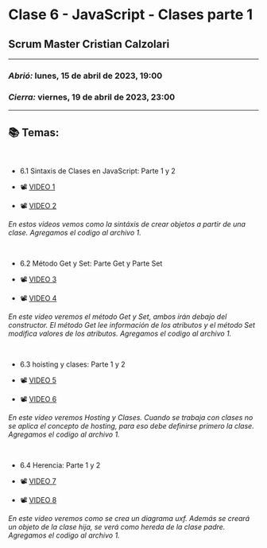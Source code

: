 # Clase 6 - JavaScript - Clases parte 1
## Scrum Master Cristian Calzolari

---

### *Abrió:* lunes, 15 de abril de 2023, 19:00
### *Cierra:* viernes, 19 de abril de 2023, 23:00

---

## 📚 Temas:

<br>

- 6.1 Sintaxis de Clases en JavaScript: Parte 1 y 2

- 📽 [VIDEO 1](https://frsrutneduar-my.sharepoint.com/personal/abetancud_frsr_utn_edu_ar/_layouts/15/stream.aspx?id=%2Fpersonal%2Fabetancud%5Ffrsr%5Futn%5Fedu%5Far%2FDocuments%2FJavaScript%20Tercer%20Semestre%202023%2FClase%206%2FClase%206%20Parte%201%20JavaScript%2Emp4&ga=1)

- 📽 [VIDEO 2](https://frsrutneduar-my.sharepoint.com/personal/abetancud_frsr_utn_edu_ar/_layouts/15/stream.aspx?id=%2Fpersonal%2Fabetancud%5Ffrsr%5Futn%5Fedu%5Far%2FDocuments%2FJavaScript%20Tercer%20Semestre%202023%2FClase%206%2FClase%206%20Parte%202%20JavaScript%2Emp4&ga=1)

 *En estos videos vemos como la sintáxis de crear objetos a partir de una clase. Agregamos el codigo al archivo 1.*

<br>

- 6.2 Método Get y Set: Parte Get y Parte Set

- 📽 [VIDEO 3](https://frsrutneduar-my.sharepoint.com/personal/abetancud_frsr_utn_edu_ar/_layouts/15/stream.aspx?id=%2Fpersonal%2Fabetancud%5Ffrsr%5Futn%5Fedu%5Far%2FDocuments%2FJavaScript%20Tercer%20Semestre%202023%2FClase%206%2FClase%206%20Parte%203%20JavaScript%2Emp4&ga=1)

- 📽 [VIDEO 4](https://frsrutneduar-my.sharepoint.com/personal/abetancud_frsr_utn_edu_ar/_layouts/15/stream.aspx?id=%2Fpersonal%2Fabetancud%5Ffrsr%5Futn%5Fedu%5Far%2FDocuments%2FJavaScript%20Tercer%20Semestre%202023%2FClase%206%2FClase%206%20Parte%204%20JavaScript%2Emp4&ga=1)

*En este video veremos el método Get y Set, ambos irán debajo del constructor. El método Get lee información de los atributos y el método Set modifica valores de los atributos. Agregamos el codigo al archivo 1.*

<br>

- 6.3 hoisting y clases: Parte 1 y 2

- 📽 [VIDEO 5](https://frsrutneduar-my.sharepoint.com/personal/abetancud_frsr_utn_edu_ar/_layouts/15/stream.aspx?id=%2Fpersonal%2Fabetancud%5Ffrsr%5Futn%5Fedu%5Far%2FDocuments%2FJavaScript%20Tercer%20Semestre%202023%2FClase%206%2FClase%206%20Parte%205%20JavaScript%2Emp4&ga=1)

- 📽 [VIDEO 6](https://frsrutneduar-my.sharepoint.com/personal/abetancud_frsr_utn_edu_ar/_layouts/15/stream.aspx?id=%2Fpersonal%2Fabetancud%5Ffrsr%5Futn%5Fedu%5Far%2FDocuments%2FJavaScript%20Tercer%20Semestre%202023%2FClase%206%2FClase%206%20Parte%206%20JavaScript%2Emp4&ga=1)

*En este video veremos Hosting y Clases. Cuando se trabaja con clases no se aplica el concepto de hosting, para eso debe definirse primero la clase. Agregamos el codigo al archivo 1.*

<br>

- 6.4 Herencia: Parte 1 y 2

- 📽 [VIDEO 7](https://frsrutneduar-my.sharepoint.com/personal/abetancud_frsr_utn_edu_ar/_layouts/15/stream.aspx?id=%2Fpersonal%2Fabetancud%5Ffrsr%5Futn%5Fedu%5Far%2FDocuments%2FJavaScript%20Tercer%20Semestre%202023%2FClase%206%2FClase%206%20Parte%207%20JavaScript%2Emp4&ga=1)

- 📽 [VIDEO 8](https://frsrutneduar-my.sharepoint.com/personal/abetancud_frsr_utn_edu_ar/_layouts/15/stream.aspx?id=%2Fpersonal%2Fabetancud%5Ffrsr%5Futn%5Fedu%5Far%2FDocuments%2FJavaScript%20Tercer%20Semestre%202023%2FClase%206%2FClase%206%20Parte%208%20JavaScript%2Emp4&ga=1)

*En este video veremos como se crea un diagrama uxf. Además se creará un objeto de la clase hija, se verá como hereda de la clase padre. Agregamos el codigo al archivo 1.*

<br>
